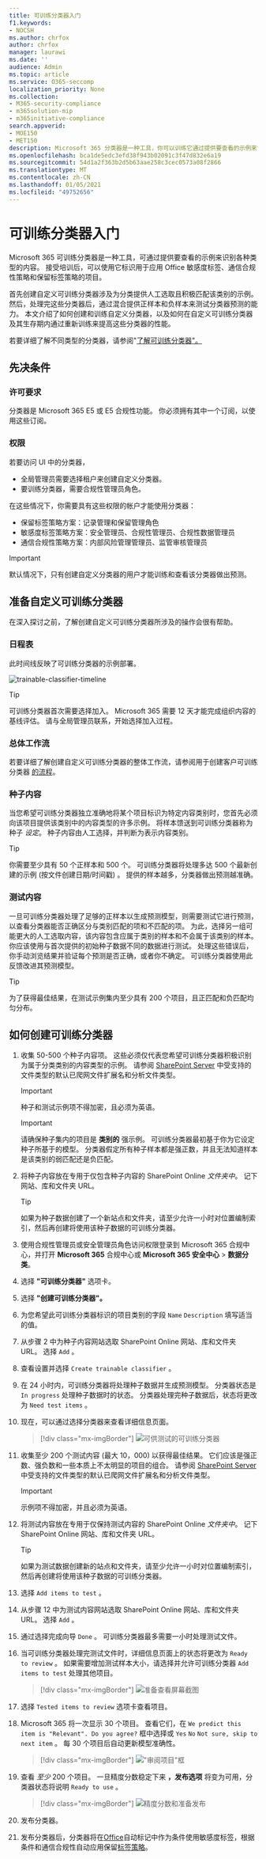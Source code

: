 ```yaml
---
title: 可训练分类器入门
f1.keywords:
- NOCSH
ms.author: chrfox
author: chrfox
manager: laurawi
ms.date: ''
audience: Admin
ms.topic: article
ms.service: O365-seccomp
localization_priority: None
ms.collection:
- M365-security-compliance
- m365solution-mip
- m365initiative-compliance
search.appverid:
- MOE150
- MET150
description: Microsoft 365 分类器是一种工具，你可以训练它通过提供要查看的示例来识别各种类型的内容。 本文介绍了如何创建和训练自定义分类器以及如何重新设置分类器以提高准确性。
ms.openlocfilehash: bca1de5edc3efd38f943b02091c3f47d832e6a19
ms.sourcegitcommit: 54d1a2f363b2d5b63aae258c3cec0573a08f2866
ms.translationtype: MT
ms.contentlocale: zh-CN
ms.lasthandoff: 01/05/2021
ms.locfileid: "49752656"
---
```

# <a name="get-started-with-trainable-classifiers"></a>可训练分类器入门

Microsoft 365 可训练分类器是一种工具，可通过提供要查看的示例来识别各种类型的内容。 接受培训后，可以使用它标识用于应用 Office 敏感度标签、通信合规性策略和保留标签策略的项目。

首先创建自定义可训练分类器涉及为分类提供人工选取且积极匹配该类别的示例。 然后，处理完这些分类器后，通过混合提供正样本和负样本来测试分类器预测的能力。 本文介绍了如何创建和训练自定义分类器，以及如何在自定义可训练分类器及其生存期内通过重新训练来提高这些分类器的性能。

若要详细了解不同类型的分类器，请参阅"[了解可训练分类器"。](classifier-learn-about.md)

## <a name="prerequisites"></a>先决条件

### <a name="licensing-requirements"></a>许可要求

分类器是 Microsoft 365 E5 或 E5 合规性功能。 你必须拥有其中一个订阅，以使用这些订阅。

### <a name="permissions"></a>权限

若要访问 UI 中的分类器， 

- 全局管理员需要选择租户来创建自定义分类器。
- 要训练分类器，需要合规性管理员角色。

在这些情况下，你需要具有这些权限的帐户才能使用分类器：

- 保留标签策略方案：记录管理和保留管理角色 
- 敏感度标签策略方案：安全管理员、合规性管理员、合规性数据管理员
- 通信合规性策略方案：内部风险管理管理员、监管审核管理员 

> [!IMPORTANT]
> 默认情况下，只有创建自定义分类器的用户才能训练和查看该分类器做出预测。

## <a name="prepare-for-a-custom-trainable-classifier"></a>准备自定义可训练分类器 

在深入探讨之前，了解创建自定义可训练分类器所涉及的操作会很有帮助。 

### <a name="timeline"></a>日程表

此时间线反映了可训练分类器的示例部署。

![trainable-classifier-timeline](../media/trainable-classifier-deployment-timeline_border.png)

> [!TIP]
> 可训练分类器首次需要选择加入。 Microsoft 365 需要 12 天才能完成组织内容的基线评估。 请与全局管理员联系，开始选择加入过程。

### <a name="overall-workflow"></a>总体工作流

若要详细了解创建自定义可训练分类器的整体工作流，请参阅用于创建客户可训练分类器 [的流程](classifier-learn-about.md#process-flow-for-creating-custom-classifiers)。

### <a name="seed-content"></a>种子内容

当您希望可训练分类器独立准确地将某个项目标识为特定内容类别时，您首先必须向该项目提供该类别中的内容类型的许多示例。 将样本馈送到可训练分类器称为种子 *设定*。 种子内容由人工选择，并判断为表示内容类别。

> [!TIP]
> 你需要至少具有 50 个正样本和 500 个。 可训练分类器将处理多达 500 个最新创建的示例 (按文件创建日期/时间戳) 。 提供的样本越多，分类器做出预测越准确。

### <a name="testing-content"></a>测试内容

一旦可训练分类器处理了足够的正样本以生成预测模型，则需要测试它进行预测，以查看分类器能否正确区分与类别匹配的项和不匹配的项。 为此，选择另一组可能更大的人工选取内容，该内容包含应属于类别的样本和不会属于该类别的样本。 你应该使用与首次提供的初始种子数据不同的数据进行测试。 处理这些错误后，你手动浏览结果并验证每个预测是否正确，或者你不确定。 可训练分类器使用此反馈改进其预测模型。

> [!TIP]
> 为了获得最佳结果，在测试示例集内至少具有 200 个项目，且正匹配和负匹配均匀分布。

## <a name="how-to-create-a-trainable-classifier"></a>如何创建可训练分类器

1. 收集 50-500 个种子内容项。 这些必须仅代表您希望可训练分类器积极识别为属于分类类别的内容类型的示例。 请参阅 [SharePoint Server](https://docs.microsoft.com/sharepoint/technical-reference/default-crawled-file-name-extensions-and-parsed-file-types) 中受支持的文件类型的默认已爬网文件扩展名和分析文件类型。

   > [!IMPORTANT]
   > 种子和测试示例项不得加密，且必须为英语。

   > [!IMPORTANT]
   > 请确保种子集内的项目是 **类别的** 强示例。 可训练分类器最初基于你为它设定种子所基于的模型。 分类器假定所有种子样本都是强正数，并且无法知道样本是该类别的弱匹配还是负匹配。

2. 将种子内容放在专用于仅包含种子内容的 SharePoint Online *文件夹中*。 记下网站、库和文件夹 URL。

   > [!TIP]
   > 如果为种子数据创建了一个新站点和文件夹，请至少允许一小时对位置编制索引，然后再创建将使用该种子数据的可训练分类器。

3. 使用合规性管理员或安全管理员角色访问权限登录到 Microsoft 365 合规中心，并打开 **Microsoft 365** 合规中心或 **Microsoft 365 安全中心**  >  **数据分类**。

4. 选择 **"可训练分类器"** 选项卡。

5. 选择 **"创建可训练分类器"。**

6. 为您希望此可训练分类器标识的项目类别的字段 `Name` `Description` 填写适当的值。

7. 从步骤 2 中为种子内容网站选取 SharePoint Online 网站、库和文件夹 URL。 选择 `Add` 。

8. 查看设置并选择 `Create trainable classifier` 。

9. 在 24 小时内，可训练分类器将处理种子数据并生成预测模型。 分类器状态是 `In progress` 处理种子数据时的状态。 分类器处理完种子数据后，状态将更改为 `Need test items` 。

10. 现在，可以通过选择分类器来查看详细信息页面。

    > [!div class="mx-imgBorder"]
    > ![可供测试的可训练分类器](../media/classifier-trainable-ready-to-test-detail.png)

11. 收集至少 200 个测试内容 (最大 10，000) 以获得最佳结果。 它们应该是强正数、强负数和一些本质上不太明显的项目的组合。 请参阅 [SharePoint Server](https://docs.microsoft.com/sharepoint/technical-reference/default-crawled-file-name-extensions-and-parsed-file-types) 中受支持的文件类型的默认已爬网文件扩展名和分析文件类型。

    > [!IMPORTANT]
    > 示例项不得加密，并且必须为英语。

12. 将测试内容放在专用于仅保持测试内容的 SharePoint Online *文件夹中*。 记下 SharePoint Online 网站、库和文件夹 URL。

    > [!TIP]
    > 如果为测试数据创建新的站点和文件夹，请至少允许一小时对位置编制索引，然后再创建将使用该种子数据的可训练分类器。

13. 选择 `Add items to test` 。

14. 从步骤 12 中为测试内容网站选取 SharePoint Online 网站、库和文件夹 URL。 选择 `Add` 。

15. 通过选择完成向导 `Done` 。 可训练分类器最多需要一小时处理测试文件。

16. 当可训练分类器处理完测试文件时，详细信息页面上的状态将更改为 `Ready to review` 。 如果需要增加测试样本大小，请选择并允许可训练分类器 `Add items to test` 处理其他项目。

    > [!div class="mx-imgBorder"]
    > ![准备查看屏幕截图](../media/classifier-trainable-ready-to-review-detail.png)

17. 选择 `Tested items to review` 选项卡查看项目。

18. Microsoft 365 将一次显示 30 个项目。 查看它们，在 `We predict this item is "Relevant". Do you agree?` 框中选择或 `Yes` `No` `Not sure, skip to next item` 。 每 30 个项目后自动更新模型准确性。

    > [!div class="mx-imgBorder"]
    > !["审阅项目"框](../media/classifier-trainable-review-detail.png)

19. 查看 *至少* 200 个项目。 一旦精度分数稳定下来 **，发布选项** 将变为可用，分类器状态将说明 `Ready to use` 。

    > [!div class="mx-imgBorder"]
    > ![精度分数和准备发布](../media/classifier-trainable-review-ready-to-publish.png)

20. 发布分类器。

21. 发布分类器后，分类器将在[Office](apply-sensitivity-label-automatically.md)自动标记中作为条件使用敏感度标签，根据条件和[](apply-retention-labels-automatically.md#configuring-conditions-for-auto-apply-retention-labels)通信合规性自动应用保留[标签策略](communication-compliance.md)。
